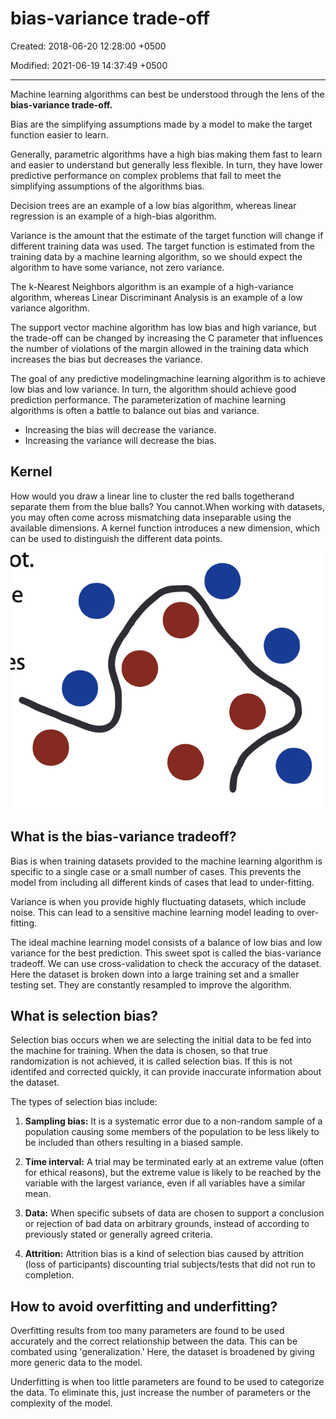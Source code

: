 # bias-variance trade-off

Created: 2018-06-20 12:28:00 +0500

Modified: 2021-06-19 14:37:49 +0500

---

Machine learning algorithms can best be understood through the lens of the **bias-variance trade-off.**

Bias are the simplifying assumptions made by a model to make the target function easier to learn.

Generally, parametric algorithms have a high bias making them fast to learn and easier to understand but generally less flexible. In turn, they have lower predictive performance on complex problems that fail to meet the simplifying assumptions of the algorithms bias.

Decision trees are an example of a low bias algorithm, whereas linear regression is an example of a high-bias algorithm.

Variance is the amount that the estimate of the target function will change if different training data was used. The target function is estimated from the training data by a machine learning algorithm, so we should expect the algorithm to have some variance, not zero variance.

The k-Nearest Neighbors algorithm is an example of a high-variance algorithm, whereas Linear Discriminant Analysis is an example of a low variance algorithm.

The support vector machine algorithm has low bias and high variance, but the trade-off can be changed by increasing the C parameter that influences the number of violations of the margin allowed in the training data which increases the bias but decreases the variance.

The goal of any predictive modelingmachine learning algorithm is to achieve low bias and low variance. In turn, the algorithm should achieve good prediction performance. The parameterization of machine learning algorithms is often a battle to balance out bias and variance.
-   Increasing the bias will decrease the variance.
-   Increasing the variance will decrease the bias.

## Kernel

How would you draw a linear line to cluster the red balls togetherand separate them from the blue balls? You cannot.When working with datasets, you may often come across mismatching data inseparable using the available dimensions. A kernel function introduces a new dimension, which can be used to distinguish the different data points.

![](media/bias-variance-trade-off-image1.png)

## What is the bias-variance tradeoff?

Bias is when training datasets provided to the machine learning algorithm is specific to a single case or a small number of cases. This prevents the model from including all different kinds of cases that lead to under-fitting.

Variance is when you provide highly fluctuating datasets, which include noise. This can lead to a sensitive machine learning model leading to over-fitting.

The ideal machine learning model consists of a balance of low bias and low variance for the best prediction. This sweet spot is called the bias-variance tradeoff. We can use cross-validation to check the accuracy of the dataset. Here the dataset is broken down into a large training set and a smaller testing set. They are constantly resampled to improve the algorithm.

## What is selection bias?

Selection bias occurs when we are selecting the initial data to be fed into the machine for training. When the data is chosen, so that true randomization is not achieved, it is called selection bias. If this is not identifed and corrected quickly, it can provide inaccurate information about the dataset.

The types of selection bias include:

1.  **Sampling bias:** It is a systematic error due to a non-random sample of a population causing some members of the population to be less likely to be included than others resulting in a biased sample.

2.  **Time interval:** A trial may be terminated early at an extreme value (often for ethical reasons), but the extreme value is likely to be reached by the variable with the largest variance, even if all variables have a similar mean.

3.  **Data:** When specific subsets of data are chosen to support a conclusion or rejection of bad data on arbitrary grounds, instead of according to previously stated or generally agreed criteria.

4.  **Attrition:** Attrition bias is a kind of selection bias caused by attrition (loss of participants) discounting trial subjects/tests that did not run to completion.

## How to avoid overfitting and underfitting?

Overfitting results from too many parameters are found to be used accurately and the correct relationship between the data. This can be combated using 'generalization.' Here, the dataset is broadened by giving more generic data to the model.

Underfitting is when too little parameters are found to be used to categorize the data. To eliminate this, just increase the number of parameters or the complexity of the model.
